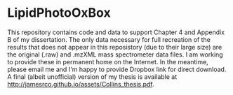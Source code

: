 # LipidPhotoOxBox
This repository contains code and data to support Chapter 4 and Appendix B of my dissertation. The only data necessary for full recreation of the results that does not appear in this reposistory (due to their large size) are the original (.raw) and .mzXML mass spectrometer data files. I am working to provide these in permanent home on the Internet. In the meantime, please email me and I'm happy to provide Dropbox link for direct download. A final (albeit unofficial) version of my thesis is available at http://jamesrco.github.io/assets/Collins_thesis.pdf.

